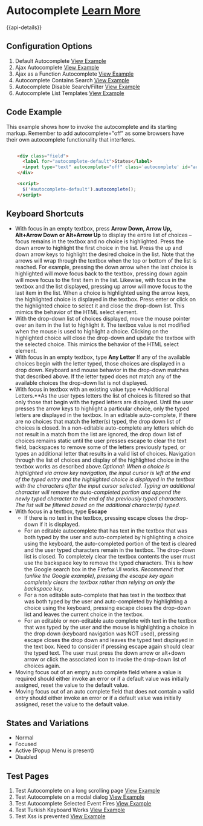 # Autocomplete  [Learn More](https://soho.infor.com/index.php?p=component/autocomplete)

{{api-details}}

## Configuration Options

1. Default Autocomplete [View Example]( /components/autocomplete/example-index)
2. Ajax Autocomplete [View Example]( /components/autocomplete/example-ajax)
3. Ajax as a Function Autocomplete  [View Example]( /components/autocomplete/example-ajax-as-function)
4. Autocomplete Contains Search [View Example]( /components/autocomplete/example-contains)
5. Autocomplete Disable Search/Filter [View Example]( /components/autocomplete/example-no-filtering)
6. Autocomplete List Templates [View Example]( /components/autocomplete/example-templates)

## Code Example

This example shows how to invoke the autocomplete and its starting markup. Remember to add autocomplete="off" as some browsers have their own autocomplete functionality that interferes.

```html

    <div class="field">
      <label for="autocomplete-default">States</label>
      <input type="text" autocomplete="off" class='autocomplete' id="autocomplete-default">
    </div>

    <script>
      $('#autocomplete-default').autocomplete();
    </script>


```

## Keyboard Shortcuts

-   With focus in an empty textbox, press **Arrow Down, Arrow Up, Alt+Arrow Down or Alt+Arrow Up** to display the entire list of choices – focus remains in the textbox and no choice is highlighted. Press the down arrow to highlight the first choice in the list. Press the up and down arrow keys to highlight the desired choice in the list. Note that the arrows will wrap through the textbox when the top or bottom of the list is reached. For example, pressing the down arrow when the last choice is highlighted will move focus back to the textbox, pressing down again will move focus to the first item in the list. Likewise, with focus in the textbox and the list displayed, pressing up arrow will move focus to the last item in the list. When a choice is highlighted using the arrow keys, the highlighted choice is displayed in the textbox. Press enter or click on the highlighted choice to select it and close the drop-down list. This mimics the behavior of the HTML select element.
-   With the drop-down list of choices displayed, move the mouse pointer over an item in the list to highlight it. The textbox value is not modified when the mouse is used to highlight a choice. Clicking on the highlighted choice will close the drop-down and update the textbox with the selected choice. This mimics the behavior of the HTML select element.
-   With focus in an empty textbox, type **Any Letter** If any of the available choices begin with the letter typed, those choices are displayed in a drop down. Keyboard and mouse behavior in the drop-down matches that described above. If the letter typed does not match any of the available choices the drop-down list is not displayed.
-   With focus in textbox with an existing value type **Additional Letters.**As the user types letters the list of choices is filtered so that only those that begin with the typed letters are displayed. Until the user presses the arrow keys to highlight a particular choice, only the typed letters are displayed in the textbox. In an editable auto-complete, If there are no choices that match the letter(s) typed, the drop down list of choices is closed. In a non-editable auto-complete any letters which do not result in a match from the list are ignored, the drop down list of choices remains static until the user presses escape to clear the text field, backspaces to remove some of the letters previously typed, or types an additional letter that results in a valid list of choices. Navigation through the list of choices and display of the highlighted choice in the textbox works as described above.*Optional: When a choice is highlighted via arrow key navigation, the input cursor is left at the end of the typed entry and the highlighted choice is displayed in the textbox with the characters after the input cursor selected. Typing an additional character will remove the auto-completed portion and append the newly typed character to the end of the previously typed characters. The list will be filtered based on the additional character(s) typed.*
-   With focus in a textbox, type **Escape**
    -   If there is no text in the textbox, pressing escape closes the drop-down if it is displayed.
    -   For an editable autocomplete that has text in the textbox that was both typed by the user and auto-completed by highlighting a choice using the keyboard, the auto-completed portion of the text is cleared and the user typed characters remain in the textbox. The drop-down list is closed. To completely clear the textbox contents the user must use the backspace key to remove the typed characters. This is how the Google search box in the Firefox UI works. *Recommend that (unlike the Google example), pressing the escape key again completely clears the textbox rather than relying on only the backspace key.*
    -   For a non editable auto-complete that has text in the textbox that was both typed by the user and auto-completed by highlighting a choice using the keyboard, pressing escape closes the drop-down list and leaves the current choice in the textbox.
    -   For an editable or non-editable auto complete with text in the textbox that was typed by the user and the mouse is highlighting a choice in the drop down (keyboard navigation was NOT used), pressing escape closes the drop down and leaves the typed text displayed in the text box. Need to consider if pressing escape again should clear the typed text. The user must press the down arrow or alt+down arrow or click the associated icon to invoke the drop-down list of choices again.
-   Moving focus out of an empty auto complete field where a value is required should either invoke an error or if a default value was initially assigned, reset the value to the default value.
-   Moving focus out of an auto complete field that does not contain a valid entry should either invoke an error or if a default value was initially assigned, reset the value to the default value.

## States and Variations

-   Normal
-   Focused
-   Active (Popup Menu is present)
-   Disabled


## Test Pages

1. Test Autocomplete on a long scrolling page [View Example]( /components/autocomplete/test-longpage-modal)
2. Test Autocomplete on a modal dialog [View Example]( /components/autocomplete/test-modal-autocomplete)
3. Test Autocomplete Selected Event Fires  [View Example]( /components/autocomplete/test-selected-event)
4. Test Turkish Keyboard Works [View Example]( /components/autocomplete/test-turkish-filters)
5. Test Xss is prevented [View Example]( /components/autocomplete/test-xss-security)
